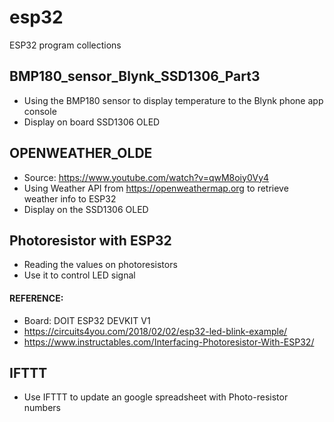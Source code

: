 # esp32
ESP32 program collections

## BMP180_sensor_Blynk_SSD1306_Part3
- Using the BMP180 sensor to display temperature to the Blynk phone app console<br>
- Display on board SSD1306 OLED <br>


## OPENWEATHER_OLDE
- Source: https://www.youtube.com/watch?v=qwM8oiy0Vy4 <br>
- Using Weather API from https://openweathermap.org to retrieve weather info to ESP32 <br>
- Display on the SSD1306 OLED

## Photoresistor with ESP32
- Reading the values on photoresistors
- Use it to control LED signal
#### REFERENCE: 
- Board: DOIT ESP32 DEVKIT V1
- https://circuits4you.com/2018/02/02/esp32-led-blink-example/
- https://www.instructables.com/Interfacing-Photoresistor-With-ESP32/

## IFTTT
- Use IFTTT to update an google spreadsheet with Photo-resistor numbers

